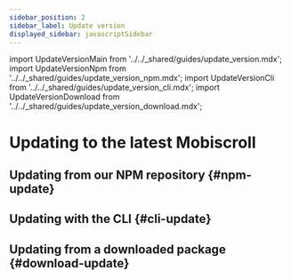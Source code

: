 ```yaml
---
sidebar_position: 2
sidebar_label: Update version
displayed_sidebar: javascriptSidebar
---
```


import UpdateVersionMain from '../../_shared/guides/update_version.mdx';
import UpdateVersionNpm from '../../_shared/guides/update_version_npm.mdx';
import UpdateVersionCli from '../../_shared/guides/update_version_cli.mdx';
import UpdateVersionDownload from '../../_shared/guides/update_version_download.mdx';

# Updating to the latest Mobiscroll

<UpdateVersionMain />

## Updating from our NPM repository {#npm-update}

<UpdateVersionNpm framework="javascript" />

## Updating with the CLI {#cli-update}

<UpdateVersionCli framework="javascript" />

## Updating from a downloaded package {#download-update}

<UpdateVersionDownload framework="javascript" />
